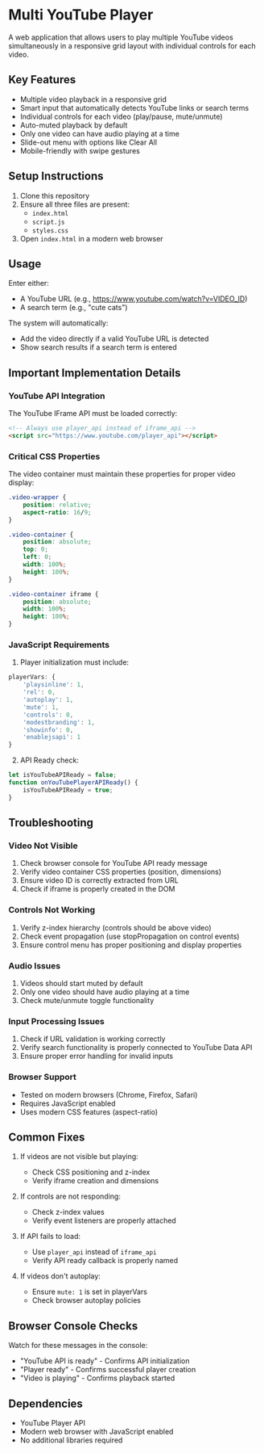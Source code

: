 # Multi YouTube Player

A web application that allows users to play multiple YouTube videos simultaneously in a responsive grid layout with individual controls for each video.

## Key Features

- Multiple video playback in a responsive grid
- Smart input that automatically detects YouTube links or search terms
- Individual controls for each video (play/pause, mute/unmute)
- Auto-muted playback by default
- Only one video can have audio playing at a time
- Slide-out menu with options like Clear All
- Mobile-friendly with swipe gestures

## Setup Instructions

1. Clone this repository
2. Ensure all three files are present:
   - `index.html`
   - `script.js`
   - `styles.css`
3. Open `index.html` in a modern web browser

## Usage

Enter either:
- A YouTube URL (e.g., https://www.youtube.com/watch?v=VIDEO_ID)
- A search term (e.g., "cute cats")

The system will automatically:
- Add the video directly if a valid YouTube URL is detected
- Show search results if a search term is entered

## Important Implementation Details

### YouTube API Integration

The YouTube IFrame API must be loaded correctly:
```html
<!-- Always use player_api instead of iframe_api -->
<script src="https://www.youtube.com/player_api"></script>
```

### Critical CSS Properties

The video container must maintain these properties for proper video display:
```css
.video-wrapper {
    position: relative;
    aspect-ratio: 16/9;
}

.video-container {
    position: absolute;
    top: 0;
    left: 0;
    width: 100%;
    height: 100%;
}

.video-container iframe {
    position: absolute;
    width: 100%;
    height: 100%;
}
```

### JavaScript Requirements

1. Player initialization must include:
```javascript
playerVars: {
    'playsinline': 1,
    'rel': 0,
    'autoplay': 1,
    'mute': 1,
    'controls': 0,
    'modestbranding': 1,
    'showinfo': 0,
    'enablejsapi': 1
}
```

2. API Ready check:
```javascript
let isYouTubeAPIReady = false;
function onYouTubePlayerAPIReady() {
    isYouTubeAPIReady = true;
}
```

## Troubleshooting

### Video Not Visible
1. Check browser console for YouTube API ready message
2. Verify video container CSS properties (position, dimensions)
3. Ensure video ID is correctly extracted from URL
4. Check if iframe is properly created in the DOM

### Controls Not Working
1. Verify z-index hierarchy (controls should be above video)
2. Check event propagation (use stopPropagation on control events)
3. Ensure control menu has proper positioning and display properties

### Audio Issues
1. Videos should start muted by default
2. Only one video should have audio playing at a time
3. Check mute/unmute toggle functionality

### Input Processing Issues
1. Check if URL validation is working correctly
2. Verify search functionality is properly connected to YouTube Data API
3. Ensure proper error handling for invalid inputs

### Browser Support
- Tested on modern browsers (Chrome, Firefox, Safari)
- Requires JavaScript enabled
- Uses modern CSS features (aspect-ratio)

## Common Fixes

1. If videos are not visible but playing:
   - Check CSS positioning and z-index
   - Verify iframe creation and dimensions

2. If controls are not responding:
   - Check z-index values
   - Verify event listeners are properly attached

3. If API fails to load:
   - Use `player_api` instead of `iframe_api`
   - Verify API ready callback is properly named

4. If videos don't autoplay:
   - Ensure `mute: 1` is set in playerVars
   - Check browser autoplay policies

## Browser Console Checks

Watch for these messages in the console:
- "YouTube API is ready" - Confirms API initialization
- "Player ready" - Confirms successful player creation
- "Video is playing" - Confirms playback started

## Dependencies

- YouTube Player API
- Modern web browser with JavaScript enabled
- No additional libraries required 